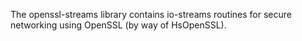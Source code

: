 The openssl-streams library contains io-streams routines for secure networking
using OpenSSL (by way of HsOpenSSL).
